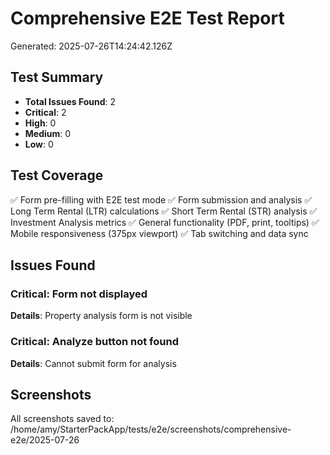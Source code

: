 # Comprehensive E2E Test Report
Generated: 2025-07-26T14:24:42.126Z

## Test Summary
- **Total Issues Found**: 2
- **Critical**: 2
- **High**: 0
- **Medium**: 0
- **Low**: 0

## Test Coverage
✅ Form pre-filling with E2E test mode
✅ Form submission and analysis
✅ Long Term Rental (LTR) calculations
✅ Short Term Rental (STR) analysis
✅ Investment Analysis metrics
✅ General functionality (PDF, print, tooltips)
✅ Mobile responsiveness (375px viewport)
✅ Tab switching and data sync

## Issues Found


### Critical: Form not displayed
**Details**: Property analysis form is not visible



### Critical: Analyze button not found
**Details**: Cannot submit form for analysis



## Screenshots
All screenshots saved to: /home/amy/StarterPackApp/tests/e2e/screenshots/comprehensive-e2e/2025-07-26
